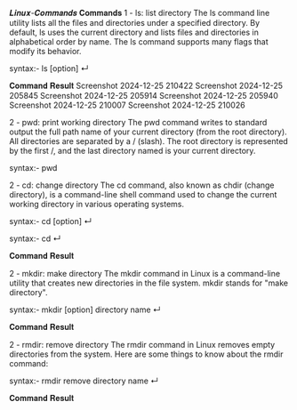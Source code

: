 𝑳𝒊𝒏𝒖𝒙-𝑪𝒐𝒎𝒎𝒂𝒏𝒅𝒔
𝐂𝐨𝐦𝐦𝐚𝐧𝐝𝐬
1 - ls: list directory
The ls command line utility lists all the files and directories under a specified directory. By default, ls uses the current directory and lists files and directories in alphabetical order by name. The ls command supports many flags that modify its behavior.

syntax:- ls [option] ↵

𝐂𝐨𝐦𝐦𝐚𝐧𝐝 𝐑𝐞𝐬𝐮𝐥𝐭
Screenshot 2024-12-25 210422 Screenshot 2024-12-25 205845 Screenshot 2024-12-25 205914 Screenshot 2024-12-25 205940 Screenshot 2024-12-25 210007 Screenshot 2024-12-25 210026

2 - pwd: print working directory
The pwd command writes to standard output the full path name of your current directory (from the root directory). All directories are separated by a / (slash). The root directory is represented by the first /, and the last directory named is your current directory.

syntax:- pwd 

2 - cd: change directory
The cd command, also known as chdir (change directory), is a command-line shell command used to change the current working directory in various operating systems.

syntax:- cd [option] ↵

syntax:- cd ↵

𝐂𝐨𝐦𝐦𝐚𝐧𝐝 𝐑𝐞𝐬𝐮𝐥𝐭


2 - mkdir: make directory
The mkdir command in Linux is a command-line utility that creates new directories in the file system. mkdir stands for "make directory".

syntax:- mkdir [option] directory name ↵

𝐂𝐨𝐦𝐦𝐚𝐧𝐝 𝐑𝐞𝐬𝐮𝐥𝐭


2 - rmdir: remove directory
The rmdir command in Linux removes empty directories from the system. Here are some things to know about the rmdir command:

syntax:- rmdir remove directory name ↵

𝐂𝐨𝐦𝐦𝐚𝐧𝐝 𝐑𝐞𝐬𝐮𝐥𝐭

